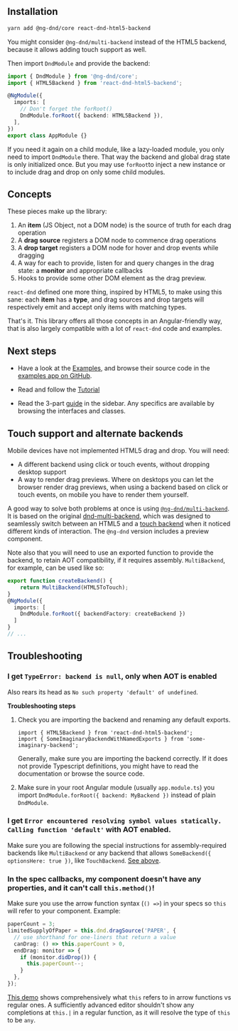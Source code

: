 ## Installation

```sh
yarn add @ng-dnd/core react-dnd-html5-backend
```

You might consider `@ng-dnd/multi-backend` instead of the HTML5
backend, because it allows adding touch support as well.

Then import `DndModule` and provide the backend:

```typescript
import { DndModule } from '@ng-dnd/core';
import { HTML5Backend } from 'react-dnd-html5-backend';

@NgModule({
  imports: [
    // Don't forget the forRoot()
    DndModule.forRoot({ backend: HTML5Backend }),
  ],
})
export class AppModule {}
```

If you need it again on a child module, like a lazy-loaded module, you only need
to import `DndModule` there. That way the backend and global drag state is only
initialized once. But you may use `forRoot`to inject a new instance or to
include drag and drop on only some child modules.

## Concepts

These pieces make up the library:

1.  An **item** (JS Object, not a DOM node) is the source of truth for each drag
    operation
2.  A **drag source** registers a DOM node to commence drag operations
3.  A **drop target** registers a DOM node for hover and drop events
    while dragging
4.  A way for each to provide, listen for and query changes in the drag state:
    a **monitor** and appropriate callbacks
5.  Hooks to provide some other DOM element as the drag preview.

`react-dnd` defined one more thing, inspired by HTML5, to make using this sane:
each **item** has a **type**, and drag sources and drop targets will
respectively emit and accept only items with matching types.

That's it. This library offers all those concepts in an Angular-friendly way,
that is also largely compatible with a lot of `react-dnd` code and examples.

## Next steps

- Have a look at the [Examples](../examples/index.html), and browse their source code in the
  [examples app on GitHub](https://github.com/ng-dnd/nd-dnd/tree/main/packages/examples/src/app/).

- Read and follow the [Tutorial](chess-tutorial.html)

- Read the 3-part [guide](guide.html) in the sidebar. Any specifics are available by browsing the interfaces and
  classes.

## Touch support and alternate backends

Mobile devices have not implemented HTML5 drag and drop. You will need:

- A different backend using click or touch events, without dropping desktop support
- A way to render drag previews. Where on desktops you
  can let the browser render drag previews, when using a backend based on click
  or touch events, on mobile you have to render them yourself.

A good way to solve both problems at once is using
[`@ng-dnd/multi-backend`](../multi-backend/). It is based on the original
[dnd-multi-backend](https://github.com/LouisBrunner/react-dnd-multi-backend), which was designed to seamlessly switch
between an HTML5 and a [touch backend](https://github.com/react-dnd/react-dnd/tree/main/packages/backend-touch) when it noticed different
kinds of interaction. The `@ng-dnd` version includes a preview component.

Note also that you will need to use an exported function
to provide the backend, to retain AOT compatibility, if it requires assembly.
`MultiBackend`, for example, can be used like so:

```typescript
export function createBackend() {
    return MultiBackend(HTML5ToTouch);
}
@NgModule({
  imports: [
    DndModule.forRoot({ backendFactory: createBackend })
  ]
}
// ...
```

## Troubleshooting

### I get `TypeError: backend is null`, only when AOT is enabled

Also rears its head as `No such property 'default' of undefined`.

**Troubleshooting steps**

1.  Check you are importing the backend and renaming any default exports.

    ```
    import { HTML5Backend } from 'react-dnd-html5-backend';
    import { SomeImaginaryBackendWithNamedExports } from 'some-imaginary-backend';
    ```

    Generally, make sure you are importing the backend correctly. If it does not
    provide Typescript definitions, you might have to read the documentation or
    browse the source code.

2.  Make sure in your root Angular module (usually `app.module.ts`) you import
    `DndModule.forRoot({ backend: MyBackend })` instead of plain `DndModule`.

### I get `Error encountered resolving symbol values statically. Calling function 'default'` with AOT enabled.

Make sure you are following the special instructions for assembly-required backends
like `MultiBackend` or any backend that allows `SomeBackend({ optionsHere: true })`,
like `TouchBackend`. [See above](#touch-support-and-alternate-backends).

### In the spec callbacks, my component doesn't have any properties, and it can't call `this.method()`!

Make sure you use the arrow function syntax (`() =>`) in your specs so `this` will refer to your component. Example:

```typescript
paperCount = 3;
limitedSupplyOfPaper = this.dnd.dragSource('PAPER', {
  // use shorthand for one-liners that return a value
  canDrag: () => this.paperCount > 0,
  endDrag: monitor => {
    if (monitor.didDrop()) {
      this.paperCount--;
    }
  },
});
```

[This demo](https://goo.gl/VYQMEs) shows comprehensively what `this` refers to
in arrow functions vs regular ones. A sufficiently advanced editor shouldn't
show any completions at `this.|` in a regular function, as it will resolve the
type of `this` to be `any`.
